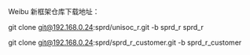Weibu 新框架仓库下载地址：

git clone git@192.168.0.24:sprd/unisoc_r.git -b sprd_r sprd_r

git clone git@192.168.0.24:sprd/sprd_r_customer.git -b sprd_r_customer

